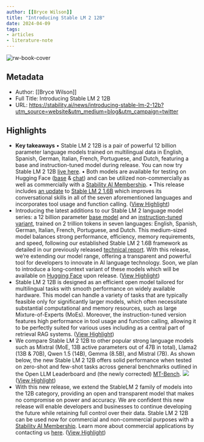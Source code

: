 ```yaml
---
author: [[Bryce Wilson]]
title: "Introducing Stable LM 2 12B"
date: 2024-04-09
tags: 
- articles
- literature-note
---
```

![rw-book-cover](http://static1.squarespace.com/static/6213c340453c3f502425776e/62f2452bc121595f4d87c713/66143d45c4e10030ed37f44b/1712653004495/image+%2831%29.png?format=1500w)

## Metadata
- Author: [[Bryce Wilson]]
- Full Title: Introducing Stable LM 2 12B
- URL: https://stability.ai/news/introducing-stable-lm-2-12b?utm_source=website&utm_medium=blog&utm_campaign=twitter

## Highlights
- **Key takeaways**
  • Stable LM 2 12B is a pair of powerful 12 billion parameter language models trained on multilingual data in English, Spanish, German, Italian, French, Portuguese, and Dutch, featuring a base and instruction-tuned model during release. You can now try Stable LM 2 12B [live here](https://huggingface.co/spaces/stabilityai/stablelm-2-chat).
  • Both models are available for testing on Hugging Face ([base](https://huggingface.co/stabilityai/stablelm-2-12b) & [chat](https://huggingface.co/stabilityai/stablelm-2-12b-chat)) and can be utilized non-commercially as well as commercially with a [Stability AI Membership](https://stability.ai/membership).
  • This release includes [an update](https://huggingface.co/stabilityai/stablelm-2-1_6b-chat) to [Stable LM 2 1.6B](https://stability.ai/news/introducing-stable-lm-2) which improves its conversational skills in all of the seven aforementioned languages and incorporates tool usage and function calling. ([View Highlight](https://read.readwise.io/read/01hv1cwztdrdt1g99yeczcaeem))
- Introducing the latest additions to our Stable LM 2 language model series: a 12 billion parameter [base model](https://huggingface.co/stabilityai/stablelm-2-12b) and an [instruction-tuned variant](https://huggingface.co/stabilityai/stablelm-2-12b-chat), trained on 2 trillion tokens in seven languages: English, Spanish, German, Italian, French, Portuguese, and Dutch. This medium-sized model balances strong performance, efficiency, memory requirements, and speed, following our established Stable LM 2 1.6B framework as detailed in our previously released [technical report](https://arxiv.org/abs/2402.17834). With this release, we’re extending our model range, offering a transparent and powerful tool for developers to innovate in AI language technology. Soon, we plan to introduce a long-context variant of these models which will be available on [Hugging Face](https://huggingface.co/collections/stabilityai/stable-lm-650852cfd55dd4e15cdcb30a) upon release. ([View Highlight](https://read.readwise.io/read/01hv1cx949r5ec6jw3ffc7nqrb))
- Stable LM 2 12B is designed as an efficient open model tailored for multilingual tasks with smooth performance on widely available hardware. This model can handle a variety of tasks that are typically feasible only for significantly larger models, which often necessitate substantial computational and memory resources, such as large Mixture-of-Experts (MoEs). Moreover, the instruction-tuned version features high performance in tool usage and function calling, allowing it to be perfectly suited for various uses including as a central part of retrieval RAG systems. ([View Highlight](https://read.readwise.io/read/01hv1cxjtw8t9evs1h8d27cgdz))
- We compare Stable LM 2 12B to other popular strong language models such as Mixtral (MoE, 13B active parameters out of 47B in total), Llama2 (13B & 70B), Qwen 1.5 (14B), Gemma (8.5B), and Mistral (7B). As shown below, the new Stable LM 2 12B offers solid performance when tested on zero-shot and few-shot tasks across general benchmarks outlined in the Open LLM Leaderboard and (the newly corrected) [MT-Bench](https://github.com/InflectionAI/Inflection-Benchmarks).
  ![](https://images.squarespace-cdn.com/content/v1/6213c340453c3f502425776e/d4b26d33-bdca-4559-9295-7ba65f78a9ab/Stable+LM+-+Chart+7+-+MT-Bench_3_Padded_3.png) ([View Highlight](https://read.readwise.io/read/01hv1cxx2ghdqgrpb1b6q88bvj))
- With this new release, we extend the StableLM 2 family of models into the 12B category, providing an open and transparent model that makes no compromise on power and accuracy. We are confident this new release will enable developers and businesses to continue developing the future while retaining full control over their data.
  Stable LM 2 12B can be used now for commercial and non-commercial purposes with a [Stability AI Membership](https://stability.ai/membership). Learn more about commercial applications by contacting us [here](https://stability.ai/contact). ([View Highlight](https://read.readwise.io/read/01hv1cyr8x63z4asabyhh4prcz))
